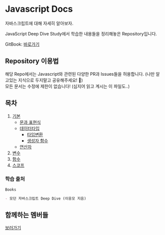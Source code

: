# Javascript Docs

자바스크립트에 대해 자세히 알아보자.

JavaScript Deep Dive Study에서 학습한 내용들을 정리해놓은 Repository입니다.

GitBook: [바로가기](https://cians-organization.gitbook.io/javascript-docs/)

## Repository 이용법

해당 Repo에서는 Javascript와 관련된 다양한 PR과 Issues들을 허용합니다. (나만 알고있는 지식으로 두지말고 공유해주세요! 🙇)  
모든 문서는 수정에 제한이 없습니다! (심지어 읽고 계시는 이 파일도..)

## 목차

1. [기본](./%EA%B8%B0%EB%B3%B8.md)
   - [문과 표현식](./%EB%AC%B8%EA%B3%BC%20%ED%91%9C%ED%98%84%EC%8B%9D.md)
   - [데이터타입](./%EB%8D%B0%EC%9D%B4%ED%84%B0%ED%83%80%EC%9E%85.md)
     - [타입변환](./%ED%83%80%EC%9E%85%EB%B3%80%ED%99%98.md)
     - [생성자 함수](./%EC%83%9D%EC%84%B1%EC%9E%90%20%ED%95%A8%EC%88%98md)
   - [연산자](./%EC%97%B0%EC%82%B0%EC%9E%90.md)
2. [변수](./%EB%B3%80%EC%88%98.md)
3. [함수](./%ED%95%A8%EC%88%98.md)
4. [스코프](./%EC%8A%A4%EC%BD%94%ED%94%84.md)

### 학습 출처

```markdown
Books

- 모던 자바스크립트 Deep Dive (이웅모 지음)
```

## 함께하는 멤버들

[보러가기](./with-members.md)
